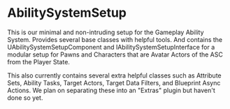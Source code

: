 # AbilitySystemSetup
This is our minimal and non-intruding setup for the Gameplay Ability System. Provides several base classes with helpful tools. And contains the UAbilitySystemSetupComponent and IAbilitySystemSetupInterface for a modular setup for Pawns and Characters that are Avatar Actors of the ASC from the Player State.

This also currently contains several extra helpful classes such as Attribute Sets, Ability Tasks, Target Actors, Target Data Filters, and Blueprint Async Actions. We plan on separating these into an "Extras" plugin but haven't done so yet.